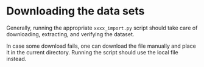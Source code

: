 # Downloading the data sets
Generally, running the appropriate `xxxx_import.py` script should take care
of downloading, extracting, and verifying the dataset.

In case some download fails, one can download the file manually and place it
in the current directory. Running the script should use the local file instead.
